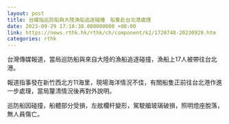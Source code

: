 ```yaml
---
layout: post
title: 台媒指巡防船與大陸漁船追逐碰撞　船隻赴台北港處理
date: 2023-09-29 17:18:38.000000000 +08:00
link: https://news.rthk.hk/rthk/ch/component/k2/1720748-20230929.htm
categories: rthk
---
```


台灣傳媒報道，當局巡防船與來自大陸的漁船追逐碰撞，漁船上17人被帶往台北港。

報道指事發在新竹西北方11海里，現場海洋情況不佳，有關船隻正前往台北港作進一步處理，當局釐清情況後再對外說明。

巡防船因碰撞，船體部分受損，左舷欄杆變形，駕駛艙玻璃破損，照明燈座脫落，無人員傷亡。
